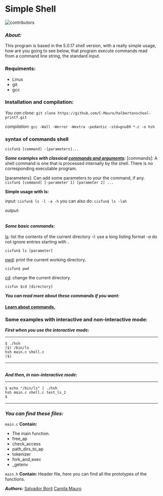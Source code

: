 # Simple Shell # 
![contributors](https://img.shields.io/github/contributors/salvaborit/holbertonschool-simple_shell)
### *About:* ###
This program is based in the 5.0.17 shell version, with a really simple usage, how are you going to see below, that program execute commands read from a command line string, the standard input.

### Requiments: ###
* Linux
* git
* gcc

### Installation and compilation: ###
_You can clone:_
` git clone https://github.com/C-Mauro/holbertonschool-printf.git `

_compilation:_
` gcc -Wall -Werror -Wextra -pedantic -std=gnu89 *.c -o hsh `

### syntax of commands shell ##
` cisfun$ [command] -[parameters]... `

**_Some examples with classical [commands and arguments](https://afni.nimh.nih.gov/pub/dist/edu/data/CD.expanded/AFNI_data6/unix_tutorial/misc/uni_commands.html):_**
[commands]: A shell command is one that is processed internally by the shell. There is no corresponding executable program.

[parameters]: Can add some parameters to your the command, if any.
` cisfun$ [command] [-parameter 1] [parameter 2] ...`

**Simple usage with ls:**

*_input:_*
` cisfun$ ls -l -a -h `
you can also do:
` cisfun$ ls -lah `

*_output:_*
```

```


#### _Some basic commands:_ ####
[ls](https://man7.org/linux/man-pages/man1/ls.1.html): list the contents of the current directory
  _-l:_ use a long listing format
  _-a_ do not ignore entries starting with **.**
  
  `cisfun$ ls [parameter]`
  
  [pwd](https://man7.org/linux/man-pages/man1/pwd.1.html): print the current working directory.
  
 ` cisfun$ pwd `
  
[cd](https://man7.org/linux/man-pages/man1/cd.1p.html): change the current directory.

`cisfun $cd [directory] `

**_You can read more about these commands if you want:_**
 #### [Learn about commands.](https://www.javatpoint.com/linux-commands) ####

### Some examples with interactive and non-interactive mode: ###

 **_First when you use the interactive mode:_**
________________________
```
$ ./hsh
($) /bin/ls
hsh main.c shell.c
($)
````
_________________________
## ##
## ##

**_And then, in non-interactive mode:_**
_________________________
```
$ echo "/bin/ls" | ./hsh
hsh main.c shell.c test_ls_2
$
```
_________________________

### _You can find these files:_ ###

`main.c` 
**Contain:**
* The main function.
* free_ap
* check_access
* path_dirs_to_ap
* tokenizer
* fork_and_exec
* _getenv

` main.h `
**Contain:**
Header file, here you can find all the prototypes of the functions.

**_Authors:_**
[Salvador Borit](https://github.com/salvaborit)
[Camila Mauro](https://github.com/C-Mauro)



